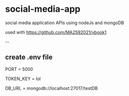 # social-media-app
social media application APIs using nodeJs and mongoDB

used with https://github.com/MA2592021/vbook1

--
## create .env file

PORT = 5000

TOKEN_KEY = lol

DB_URL = mongodb://localhost:27017/testDB
